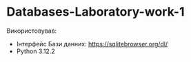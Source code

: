 # Databases-Laboratory-work-1
Використовував:
- Інтерфейс Бази данних: https://sqlitebrowser.org/dl/
- Python 3.12.2
